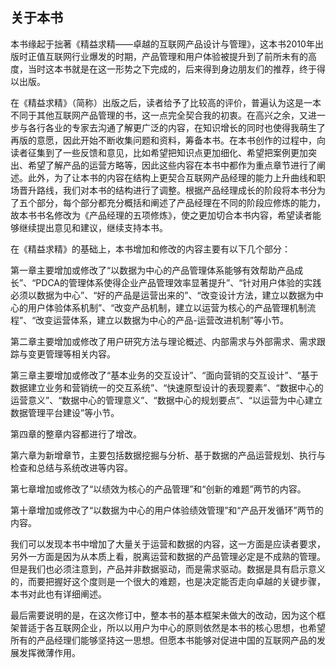 ## 关于本书

本书缘起于拙著《精益求精——卓越的互联网产品设计与管理》，这本书2010年出版时正值互联网行业爆发的时期，产品管理和用户体验被提升到了前所未有的高度，当时这本书就是在这一形势之下完成的，后来得到身边朋友们的推荐，终于得以出版。

在《精益求精》（简称）出版之后，读者给予了比较高的评价，普遍认为这是一本不同于其他互联网产品管理的书，这一点完全契合我的初衷。在高兴之余，又进一步与各行各业的专家去沟通了解更广泛的内容，在知识增长的同时也使得我萌生了再版的意愿，因此开始不断收集问题和资料，筹备本书。在本书创作的过程中，向读者征集到了一些反馈和意见，比如希望把知识点更加细化、希望把案例更加突出、希望了解产品的运营方略等，因此这些内容在本书中都作为重点章节进行了阐述。此外，为了让本书的内容在结构上更契合互联网产品经理的能力上升曲线和职场晋升路线，我们对本书的结构进行了调整。根据产品经理成长的阶段将本书分为了五个部分，每个部分都充分概括和阐述了产品经理在不同的阶段应修炼的能力，故本书书名修改为《产品经理的五项修炼》，使之更加切合本书内容，希望读者能够继续提出意见和建议，继续支持本书。

在《精益求精》的基础上，本书增加和修改的内容主要有以下几个部分：

第一章主要增加或修改了“以数据为中心的产品管理体系能够有效帮助产品成长”、“PDCA的管理体系使得企业产品管理效率显著提升”、“针对用户体验的实践必须以数据为中心”、“好的产品是运营出来的”、“改变设计方法，建立以数据为中心的用户体验体系机制”、“改变产品机制，建立以运营为核心的产品管理机制流程”、“改变运营体系，建立以数据为中心的产品-运营改进机制”等小节。

第二章主要增加或修改了用户研究方法与理论概述、内部需求与外部需求、需求跟踪与变更管理等相关内容。

第三章主要增加或修改了“基本业务的交互设计”、“面向营销的交互设计”、“基于数据建立业务和营销统一的交互系统”、“快速原型设计的表现要素”、“数据中心的运营意义”、“数据中心的管理意义”、“数据中心的规划要点”、“以运营为中心建立数据管理平台建设”等小节。

第四章的整章内容都进行了增改。

第六章为新增章节，主要包括数据挖掘与分析、基于数据的产品运营规划、执行与检查和总结与系统改进等内容。

第七章增加或修改了“以绩效为核心的产品管理”和“创新的难题”两节的内容。

第十章增加或修改了“以数据为中心的用户体验绩效管理”和“产品开发循环”两节的内容。

我们可以发现本书中增加了大量关于运营和数据的内容，这一方面是应读者要求，另外一方面是因为从本质上看，脱离运营和数据的产品管理必定是不成熟的管理。但是我们也必须注意到，产品并非数据驱动，而是需求驱动。数据是具有启示意义的，而要把握好这个度则是一个很大的难题，也是决定能否走向卓越的关键步骤，本书对此也有详细阐述。

最后需要说明的是，在这次修订中，整本书的基本框架未做大的改动，因为这个框架普适于各互联网企业，所以以用户为中心的原则依然是本书的核心思想，也希望所有的产品经理们能够坚持这一思想。但愿本书能够对促进中国的互联网产品的发展发挥微薄作用。
